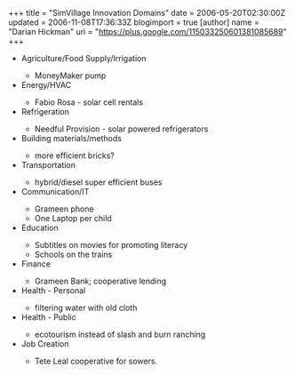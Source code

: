 +++
title = "SimVillage Innovation Domains"
date = 2006-05-20T02:30:00Z
updated = 2006-11-08T17:36:33Z
blogimport = true 
[author]
	name = "Darian Hickman"
	uri = "https://plus.google.com/115033250601381085689"
+++

<ul><li>Agriculture/Food Supply/Irrigation</li><ul><li>MoneyMaker pump<br /></li></ul><li>Energy/HVAC</li><ul><li>Fabio Rosa - solar cell rentals<br /></li></ul><li>Refrigeration</li><ul><li>Needful Provision - solar powered refrigerators<br /></li></ul><li>Building materials/methods</li><ul><li>more efficient bricks?</li></ul><li>Transportation</li><ul><li>hybrid/diesel super efficient buses<br /></li></ul><li>Communication/IT</li><ul><li>Grameen phone</li> <li> One Laptop per child<br /></li></ul><li>Education</li><ul><li>Subtitles on movies for promoting literacy</li><li>Schools on the trains<br /></li></ul><li>Finance</li><ul><li>Grameen Bank; cooperative lending<br /></li></ul><li>  Health - Personal</li><ul><li>filtering water with old cloth<br /></li></ul><li>Health - Public</li><ul><li>ecotourism instead of slash and burn ranching<br /></li></ul><li>Job Creation</li><ul><li>Tete Leal cooperative for sowers.<br /></li></ul></ul> <a href="http://groups.google.com/group/Darian-Hickman?lnk=srg" target="_blank" onclick="return top.js.OpenExtLink(window,event,this)"></a>
